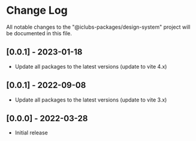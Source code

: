 # Change Log

All notable changes to the "@iclubs-packages/design-system" project will be documented in this file.

## [0.0.1] - 2023-01-18

- Update all packages to the latest versions (update to vite 4.x)

## [0.0.1] - 2022-09-08

- Update all packages to the latest versions (update to vite 3.x)

## [0.0.0] - 2022-03-28

- Initial release
